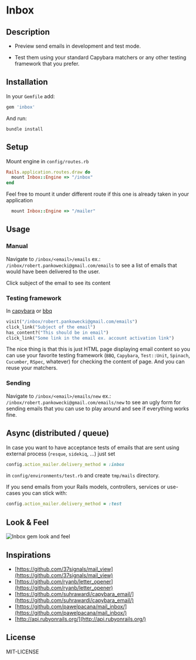 Inbox
=====


Description
-----------

* Preview send emails in development and test mode.

* Test them using your standard Capybara matchers or
any other testing framework that you prefer.


Installation
------------

In your `Gemfile` add:

```ruby
gem 'inbox'
```

And run:

```
bundle install
```


Setup
-----

Mount engine in `config/routes.rb`

```ruby
Rails.application.routes.draw do
  mount Inbox::Engine => "/inbox"
end
```

Feel free to mount it under different route
if this one is already taken in your application

```ruby
  mount Inbox::Engine => "/mailer"
```


Usage
-----

### Manual

Navigate to `/inbox/<email>/emails` ex.: `/inbox/robert.pankowecki@gmail.com/emails`
to see a list of emails that would have been delivered to the user.

Click subject of the email to see its content

### Testing framework

In [capybara](https://github.com/jnicklas/capybara/) or [bbq](https://github.com/drugpl/bbq)

```ruby
visit("/inbox/robert.pankowecki@gmail.com/emails")
click_link("Subject of the email")
has_content?("This should be in email")
click_link("Some link in the email ex. account activation link")
```

The nice thing is that this is just HTML page displaying email content so you can use
your favorite testing framework (`BBQ`, `Capybara`, `Test::Unit`, `Spinach`, `Cucumber`, `RSpec`, whatever)
for checking the content of page. And you can reuse your matchers.


### Sending

Navigate to `/inbox/<email>/emails/new` ex.: `/inbox/robert.pankowecki@gmail.com/emails/new`
to see an ugly form for sending emails that you can use to play around and see if everything
works fine.


Async (distributed / queue)
---------------------------

In case you want to have acceptance tests of emails that are
sent using external process (`resque`, `sidekiq`, ...) just set

```ruby
config.action_mailer.delivery_method = :inbox
```

in `config/environments/test.rb` and create `tmp/mails` directory.


If you send emails from your Rails models, controllers, services or use-cases you can stick with:

```ruby
config.action_mailer.delivery_method = :test
```


Look & Feel
-----------

![Inbox gem look and feel](http://img832.imageshack.us/img832/1333/screenshotinboxgooglech.png)


Inspirations
------------

* [https://github.com/37signals/mail_view](https://github.com/37signals/mail_view)
* [https://github.com/ryanb/letter_opener](https://github.com/ryanb/letter_opener)
* [https://github.com/suhrawardi/capybara_email/](https://github.com/suhrawardi/capybara_email/)
* [https://github.com/pawelpacana/mail_inbox/](https://github.com/pawelpacana/mail_inbox/)
* [http://api.rubyonrails.org/](http://api.rubyonrails.org/)

License
-------

MIT-LICENSE
